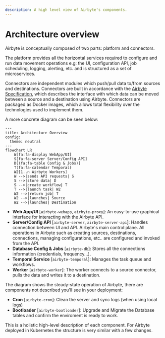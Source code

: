 ```yaml
---
description: A high level view of Airbyte's components.
---
```


# Architecture overview

Airbyte is conceptually composed of two parts: platform and connectors.

The platform provides all the horizontal services required to configure and run data movement
operations e.g: the UI, configuration API, job scheduling, logging, alerting, etc. and is structured
as a set of microservices.

Connectors are independent modules which push/pull data to/from sources and destinations. Connectors
are built in accordance with the [Airbyte Specification](./airbyte-protocol.md), which describes the
interface with which data can be moved between a source and a destination using Airbyte. Connectors
are packaged as Docker images, which allows total flexibility over the technologies used to
implement them.

A more concrete diagram can be seen below:

```mermaid
---
title: Architecture Overview
config:
  theme: neutral
---
flowchart LR
    W[fa:fa-display WebApp/UI]
    S[fa:fa-server Server/Config API]
    D[(fa:fa-table Config & Jobs)]
    T(fa:fa-calendar Temporal)
    W2[1..n Airbyte Workers]
    W -->|sends API requests| S
    S -->|store data| D
    S -->|create workflow| T
    T -->|launch task| W2
    W2 -->|return job| T
    W2 -->|launches| Source
    W2 -->|launches| Destination
```

- **Web App/UI** [`airbyte-webapp`, `airbyte-proxy`]: An easy-to-use graphical interface for
  interacting with the Airbyte API.
- **Server/Config API** [`airbyte-server`, `airbyte-server-api`]: Handles connection between UI and
  API. Airbyte's main control plane. All operations in Airbyte such as creating sources,
  destinations, connections, managing configurations, etc.. are configured and invoked from the API.
- **Database Config & Jobs** [`airbyte-db`]: Stores all the connections information \(credentials,
  frequency...\).
- **Temporal Service** [`airbyte-temporal`]: Manages the task queue and workflows.
- **Worker** [`airbyte-worker`]: The worker connects to a source connector, pulls the data and
  writes it to a destination.

The diagram shows the steady-state operation of Airbyte, there are components not described you'll
see in your deployment:

- **Cron** [`airbyte-cron`]: Clean the server and sync logs (when using local logs)
- **Bootloader** [`airbyte-bootloader`]: Upgrade and Migrate the Database tables and confirm the
  enviroment is ready to work.

This is a holistic high-level description of each component. For Airbyte deployed in Kubernetes the
structure is very similar with a few changes.
